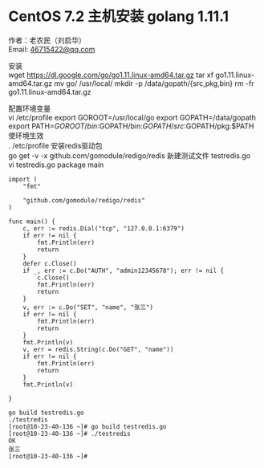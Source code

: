 # CentOS 7.2 主机安装 golang 1.11.1
作者：老农民（刘启华）  
Email: 46715422@qq.com
  
安装    
    wget https://dl.google.com/go/go1.11.linux-amd64.tar.gz
    tar xf go1.11.linux-amd64.tar.gz
    mv go/ /usr/local/
    mkdir -p /data/gopath/{src,pkg,bin}
	rm -fr go1.11.linux-amd64.tar.gz
    	
配置环境变量  
    vi /etc/profile
    export GOROOT=/usr/local/go
    export GOPATH=/data/gopath
    export PATH=$GOROOT/bin:$GOPATH/bin:$GOPATH/src:$GOPATH/pkg:$PATH
使环境生效  
    . /etc/profile
安装redis驱动包  
    go get -v -x github.com/gomodule/redigo/redis
新建测试文件 testredis.go  
    vi testredis.go
    package main
    
    import (
    	"fmt"
    
    	"github.com/gomodule/redigo/redis"
    )
    
    func main() {
    	c, err := redis.Dial("tcp", "127.0.0.1:6379")
    	if err != nil {
    		fmt.Println(err)
    		return
    	}
    	defer c.Close()
    	if _, err := c.Do("AUTH", "admin12345678"); err != nil {
    		c.Close()
    		fmt.Println(err)
    		return
    	}
    	v, err := c.Do("SET", "name", "张三")
    	if err != nil {
    		fmt.Println(err)
    		return
    	}
    	fmt.Println(v)
    	v, err = redis.String(c.Do("GET", "name"))
    	if err != nil {
    		fmt.Println(err)
    		return
    	}
    	fmt.Println(v)
    
    }
    
    go build testredis.go
	./testredis
    [root@10-23-40-136 ~]# go build testredis.go 
    [root@10-23-40-136 ~]# ./testredis 
    OK
    张三
    [root@10-23-40-136 ~]#